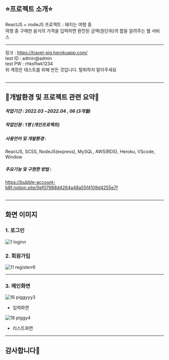 
## ⭐프로젝트 소개⭐<br />
ReactJS + nodeJS 프로젝트 : 돼지는 여행 중<br />
여행 중 구매한 음식의 가격을 입력하면 환전된 금액(원단위)의 합을 알려주는 웹 서비스<br />

---

링크 : https://travel-pig.herokuapp.com/ <br />
test ID : admin@admin
<br />
test PW : rhksflwk1234<br />
위 계정은 테스트를 위해 만든 것입니다. 탈퇴하지 말아주세요
<br /><br />

---

## 💛개발환경 및 프로젝트 관련 요약💛


##### 작업기간 : 2022.03 ~2022.04 , 06 (3개월)
##### 작업인원 : 1명 (개인프로젝트)
##### 사용언어 및 개발환경 : 
ReactJS, SCSS, NodeJS(express), MySQL, AWS(RDS), Heroku, VScode, Window

##### 주요기능 및 구현한 방법 :
https://bubble-account-b8f.notion.site/0ef07988d4264a48a55f4109d4255e7f
<br /><br />

---
## 화면 이미지

### 1. 로그인

![1 loginn](https://user-images.githubusercontent.com/74426470/177798410-39fc212c-8096-46c5-898d-2204e71b3eab.png)

### 2. 회원가입

![11 registerr6](https://user-images.githubusercontent.com/74426470/177798466-66fdbf1a-f3d3-48bc-8476-67713efc14e0.png)

---
### 3. 메인화면

![16 piggyyy3](https://user-images.githubusercontent.com/74426470/177798521-8e8b74cf-af47-4512-9cee-775e1358ccd7.png)

 - 입력화면
 
![18 piggy4](https://user-images.githubusercontent.com/74426470/177798546-53712d2e-ca27-40fc-a091-dde3042e45b0.png)

 - 리스트화면 

---


## 감사합니다🙌


